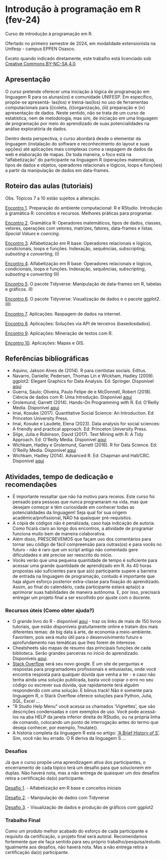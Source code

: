 # Introdução à programação em R (fev-24)
Curso de introdução à programação em R.

Ofertado no primeiro semestre de 2024, em modalidade extensionista na Unifesp - campus EPPEN Osasco.

Exceto quando indicado diretamente, este trabalho está licenciado sob <a rel="license" href="http://creativecommons.org/licenses/by-nc-sa/4.0/">Creative Commons BY-NC-SA 4.0</a>.

## Apresentação
O curso pretende oferecer uma iniciação à lógica de programação em linguagem R para os alunas(os) e comunidade UNIFESP. Em específico, propõe-se apresentá- las(los) e treiná-las(los) no uso de ferramentas computacionais para (i)coleta, (ii)organização, (iii) preparação e (iv) apresentação de dados. Neste sentido, não se trata de um curso de estatística, nem de metodologia, mas sim, de iniciação em uma linguagem de programação por meio do aprendizado de suas potencialidades na análise exploratória de dados.

Dentro desta perspectiva, o curso abordará desde o elementar da linguagem (instalação do software e reconhecimento do layout e suas opções) até aplicações mais complexas como a raspagem de dados da web e elaboração de mapas. De toda maneira, o foco está na “alfabetização” do participante na linguagem R (operações matemáticas, tipos de dados e objetos, operadores relacionais e lógicos, loops e funções) a partir da manipulação de dados em data-frames.

## Roteiro das aulas (tutoriais)
Obs. Tópicos 7 a 10 estão sujeitos a alteração.

[Encontro 1](). Preparação do ambiente computacional: R e RStudio. Introdução à gramática R: conceitos e recursos. Melhores práticas para programar.

[Encontro 2](). Gramática R: Operadores matemáticos, tipos de dados, classes, vetores, operações com vetores, matrizes, fatores, data-frames e listas. *Special Values* e *coercing*.

[Encontro 3](). Alfabetização em R base: Operadores relacionais e lógicos, condicionais, loops e funções. Indexação, sequências, *subscripting*, *subseting* e *converting*,  (I)

[Encontro 4](). Alfabetização em R base: Operadores relacionais e lógicos, condicionais, loops e funções. Indexação, sequências, *subscripting*, *subseting* e *converting* (II)

[Encontro 5](). O pacote Tidyverse: Manipulação de data-frames em R, tabelas e gráficos. (I)

[Encontro 6](). O pacote Tidyverse: Visualização de dados e o pacote ggplot2. (II)

[Encontro 7](). Aplicações: Raspagem de dados na internet.

[Encontro 8](). Aplicações: Soluções via API de terceiros (basedosdados).

[Encontro 9](). Aplicações: Mineração de textos com R.

[Encontro 10](). Aplicações: Mapas e GIS.

## Referências bibliográficas
* Aquino, Jakson Alves de (2014). R para cientistas sociais. Editus.
* Navarro, Danielle; Pedersen, Thomas Lin e Wickham, Hadley (2009). ggplot2: Elegant Graphics for Data Analysis. Ed: Springer. Disponível [aqui](https://ggplot2-book.org/index.html)
* Guerra, Saulo; Oliveira, Paulo Felipe de e McDonnell, Robert (2018). Ciência de
dados com R: Uma Introdução. Disponível [aqui](https://cdr.ibpad.com.br/cdr-intro.pdf)
* Grolemund, Garrett (2014). Hands-On Programming with R. Ed: O'Reilly Media. Disponível [aqui](https://rstudio-education.github.io/hopr/)
* Imai, Kosuke (2017). Quantitative Social Science: An Introduction. Ed: Princeton University Press.
* Imai, Kosuke e Laudete, Elena (2023). Data analysis for social sciences: A friendly and practical approach. Ed: Princeton University Press.
* Silge, Julia e Robinson, David (2017). Text Mining with R: A Tidy Approach. Ed: O'Reilly Media. Disponível [aqui](https://www.tidytextmining.com/)
* Wichkam, Hadley e Grolemund, Garrett (2016). R for Data Science. Ed: O'Reilly Media. Disponível [aqui](https://www.tidytextmining.com/)
* Wichkam, Hadley (2014). Advanced R. Ed: Chapman and Hall/CRC. Disponível [aqui](http://adv-r.had.co.nz/)

## Atividades, tempo de dedicação e recomendações
* É importante ressaltar que não há motivo para receios. Este curso foi pensado para pessoas que nunca programaram na vida, mas que desejam começar e têm curiosidade em conhecer todas as potencialidades da linguagem! Seja qual for sua origem acadêmica/profissional, NÃO há quaisquer pré-requisitos. 
* A cópia de códigos não é penalizada, caso haja indicação de autoria. Como ficará claro ao longo dos encontros, a atividade de programar funciona muito bem de maneira colaborativa.
* Além disso, PRESCREVEMOS que façam uso dos comentários para tornar seu código de fácil compreensão para outras(os) e para vocês no futuro - não é raro que um script antigo não comentado gere dificuldades e até precise ser reescrito do início.
* Vocês verão que uma pequena quantidade de tempo é suficiente para acessar uma grande quantidade de aprendizado em R. As 40 horas propostas são suficientes para que a(o) participante supere a barreira de entrada na linguagem de programação, contudo é importante que haja algum esforço posterior extra-classe para fixação do aprendizado. Assim, ao final do calendário, cada participante estará apta(o) a aprimorar suas habilidades de maneira autônoma. E, por isso, precisará entregar um projeto final a ser escolhido por ajuste com o docente.
  
### Recursos úteis (Como obter ajuda?)
* O grande livro do R - disponível [aqui](https://www.bigbookofr.com/index.html) - traz os links de mais de 150 livros tutoriais, que estão disponíveis gratuitamente online e tratam dos mais diferentes temas: de big data à arte, de economia a meio-ambiente. Favoritem, pois será muito útil para o desenvolvimento futuro e aprofundamento nas temáticas que lhes forem de interesse.
* Cheatsheets são mapas de resumo das principais funções de cada biblioteca. Serão grandes parceiras no início do aprendizado. Disponíveis [aqui](https://posit.co/resources/cheatsheets/).
* [Stack Overflow](https://stackoverflow.com/) será seu novo google. É um site de perguntas e respostas para programadores profissionais e entusiastas, onde você encontra resposta para qualquer dúvida que venha a ter - e caso não tenha ainda uma solução publicada, basta você copiar o erro no seu código ou escrever sua dúvida, que rapidamente terá alguém respondendo com uma solução. E bônus track! Não é somente para linguagem R, o Stack Overflow oferece soluções para Python, Julia, SQL, Excel ...
* "R Studio Help Menu" você acessa os chamados 'Vignettes', que são descrições condensadas e com exemplos de uso. Você pode acessá-los na aba HELP da janela inferior direita do RStudio, ou na própria linha de comando, colocando um ponto de interrogação antes do termo que deseja conhecer, por exemplo, ?mutate().
* A história completa da linguagem R está no artigo: ['A Brief History of S'](https://pdfs.semanticscholar.org/9b48/46f192aa37ca122cfabb1ed1b59866d8bfda.pdf). Sim, você não leu errado. O R deriva da linguagem S ...

### Desafios
Já que o curso propõe uma aprendizagem ativa dos participantes, o encerramento de cada tópico terá um desafio para que solucionem em duplas. Não haverá nota, mas a não entrega de quaisquer um dos desafios retira a certificação da(o) participante. 

[Desafio 1](). - Alfabetização em R base e conceitos iniciais

[Desafio 2](). - Manipulação de dados com Tidyverse

[Desafio 3](). - Visualização de dados e produção de gráficos com ggplot2

### Trabalho Final
Como um produto melhor acabado do esforço de cada participante e requisito da certificação, o projeto final será autoral. Recomendamos fortemente que ele faça sentido para seu próprio trabalho/pesquisa/estudo.
Igualmente aos desafios, não haverá nota. Mas a não entrega retira a certificação da(o) participante.
